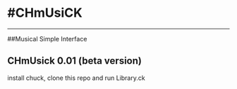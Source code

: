 #CHmUsiCK
========

_______________
##Musical Simple Interface 

CHmUsick 0.01 (beta version)
---------------

install chuck, clone this repo and run Library.ck

